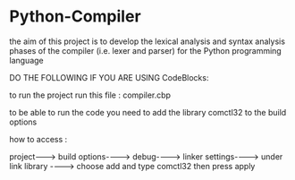# Python-Compiler
the aim of this project is to develop the lexical analysis and syntax analysis phases of the compiler (i.e. lexer and parser) for the Python programming language


DO THE FOLLOWING IF YOU ARE USING CodeBlocks:

to run the project run this file : compiler.cbp

to be able to run the code you need to add the library comctl32 to the build options 

how to access : 

project---> build options----> debug----> linker settings----> under link library ----> choose add and type comctl32  then press apply
